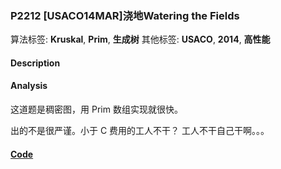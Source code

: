 
### P2212 [USACO14MAR]浇地Watering the Fields

算法标签: **Kruskal**, **Prim**, **生成树**
其他标签: **USACO**, **2014**, **高性能**

#### Description


#### Analysis

这道题是稠密图，用 Prim 数组实现就很快。

出的不是很严谨。小于 C 费用的工人不干？ 工人不干自己干啊。。。


#### [Code](../../cpp/22/p2212.cpp)


